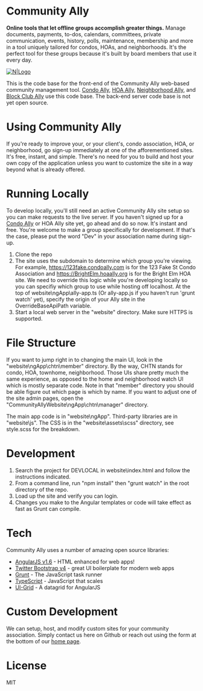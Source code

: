 # Community Ally

**Online tools that let offline groups accomplish greater things.** Manage documents, payments, to-dos, calendars, committees, private communication, events, history, polls, maintenance, membership and more in a tool uniquely tailored for condos, HOAs, and neighborhoods. It's the perfect tool for these groups because it's built by board members that use it every day.

[![N|Logo](https://communityally.org/images/community-ally-800.png)](https://communityally.org/)

This is the code base for the front-end of the Community Ally web-based community management tool. [Condo Ally](https://condoally.com/), [HOA Ally](https://hoaally.org/), [Neighborhood Ally](https://neighborhoodally.org/), and [Block Club Ally](https://chicagoblock.club/) use this code base. The back-end server code base is not yet open source.

# Using Community Ally

If you're ready to improve your, or your client's, condo association, HOA, or neighborhood, go sign-up immediately at one of the afforementioned sites. It's free, instant, and simple. There's no need for you to build and host your own copy of the application unless you want to customize the site in a way beyond what is already offered.

# Running Locally

To develop locally, you'll still need an active Community Ally site setup so you can make requests to the live server. If you haven't signed up for a [Condo Ally](https://login.condoally.com/#!/SignUp) or HOA Ally site yet, go ahead and do so now. It's instant and free. You're welcome to make a group specifically for development. If that's the case, please put the word "Dev" in your association name during sign-up.

1. Clone the repo
2. The site uses the subdomain to determine which group you're viewing. For example, https://123fake.condoally.com is for the 123 Fake St Condo Association and https://BrightElm.hoaally.org is for the Bright Elm HOA site. We need to override this logic while you're developing locally so you can specifiy which group to use while hosting off localhost. At the top of website\ngApp\ally-app.ts (Or ally-app.js if you haven't run 'grunt watch' yet), specify the origin of your Ally site in the OverrideBaseApiPath variable.
3. Start a local web server in the "website" directory. Make sure HTTPS is supported.

# File Structure

If you want to jump right in to changing the main UI, look in the "website\ngApp\chtn\member" directory. By the way, CHTN stands for condo, HOA, townhome, neighborhood. Those UIs share pretty much the same experience, as opposed to the home and neighborhood watch UI which is mostly separate code. Note in that "member" directory you should be able figure out which page is which by name. If you want to adjust one of the site admin pages, open the "CommunityAllyWebsite\ngApp\chtn\manager" directory.

The main app code is in "website\ngApp". Third-party libraries are in "website\js". The CSS is in the "website\assets\scss" directory, see style.scss for the breakdown.

# Development

1. Search the project for DEVLOCAL in website\index.html and follow the instructions indicated.
2. From a command line, run "npm install" then "grunt watch" in the root directory of the repo.
3. Load up the site and verify you can login.
4. Changes you make to the Angular templates or code will take effect as fast as Grunt can compile.

# Tech

Community Ally uses a number of amazing open source libraries:

* [AngularJS v1.6](https://angularjs.org/) - HTML enhanced for web apps!
* [Twitter Bootstrap v4](http://getbootstrap.com/) - great UI boilerplate for modern web apps
* [Grunt](https://gruntjs.com/) - The JavaScript task runner
* [TypeScript](https://www.typescriptlang.org/) - JavaScript that scales
* [UI-Grid](http://ui-grid.info/) - A datagrid for AngularJS

# Custom Development

We can setup, host, and modify custom sites for your community association. Simply contact us here on Github or reach out using the form at the bottom of our [home page](https://communityally.org/).

# License

MIT
